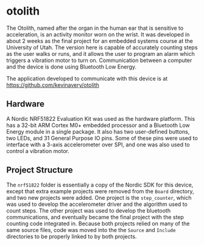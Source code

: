 otolith
========

The Otolith, named after the organ in the human ear that is sensitive to acceleration, is an activity monitor worn on the wrist. It was developed in about 2 weeks as the final project for an embedded systems course at the University of Utah. The version here is capable of accurately counting steps as the user walks or runs, and it allows the user to program an alarm which triggers a vibration motor to turn on. Communication between a computer and the device is done using Bluetooth Low Energy.

The application developed to communicate with this device is at https://github.com/kevinavery/otolith

## Hardware
A Nordic NRF51822 Evaluation Kit was used as the hardware platform. This has a 32-bit ARM Cortex M0+ embedded processor and a Bluetooth Low Energy module in a single package. It also has two user-defined buttons, two LEDs, and 31 General Purpose IO pins. Some of these pins were used to interface with a 3-axis accelerometer over SPI, and one was also used to control a vibration motor.

## Project Structure
The `nrf51822` folder is essentially a copy of the Nordic SDK for this device, except that extra example projects were removed from the `Board` directory, and two new projects were added. One project is the `step_counter`, which was used to develop the accelerometer driver and the algorithm used to count steps. The other project was used to develop the bluetooth communications, and eventually became the final project with the step counting code integrated in. Because both projects relied on many of the same source files, code was moved into the the `Source` and `Include` directories to be properly linked to by both projects.


